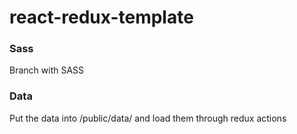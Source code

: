 # react-redux-template

### Sass
Branch with SASS

### Data
Put the data into /public/data/ and load them through redux actions
